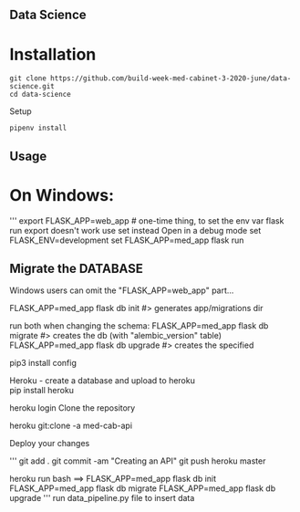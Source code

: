 ## Data Science

# Installation 



    git clone https://github.com/build-week-med-cabinet-3-2020-june/data-science.git
    cd data-science



Setup

    pipenv install

## Usage 

# On Windows:

'''
    export FLASK_APP=web_app # one-time thing, to set the env var
    flask run
export doesn't work use set instead
Open in a debug mode
    set FLASK_ENV=development
    set FLASK_APP=med_app
    flask run 

## Migrate the DATABASE 

Windows users can omit the "FLASK_APP=web_app" part...

FLASK_APP=med_app flask db init #> generates app/migrations dir

run both when changing the schema:
FLASK_APP=med_app flask db migrate #> creates the db (with "alembic_version" table)
FLASK_APP=med_app flask db upgrade #> creates the specified 

pip3 install config

Heroku - create a database and upload to heroku  
pip install heroku 

heroku login
Clone the repository

heroku git:clone -a med-cab-api

Deploy your changes

'''
git add .
git commit -am "Creating an API"
git push heroku master

heroku run bash ==> 
FLASK_APP=med_app flask db init 
FLASK_APP=med_app flask db migrate
FLASK_APP=med_app flask db upgrade
'''
run data_pipeline.py file to insert data 
